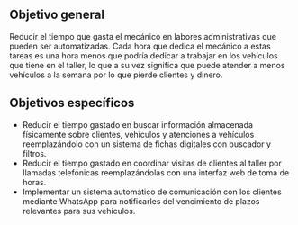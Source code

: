 ## Objetivo general

Reducir el tiempo que gasta el mecánico en labores administrativas que pueden ser automatizadas. Cada hora que dedica el mecánico a estas tareas es una hora menos que podría dedicar a trabajar en los vehículos que tiene en el taller, lo que a su vez significa que puede atender a menos vehículos a la semana por lo que pierde clientes y dinero.

## Objetivos específicos

-	Reducir el tiempo gastado en buscar información almacenada físicamente sobre clientes, vehículos y atenciones a vehículos reemplazándolo con un sistema de fichas digitales con buscador y filtros.
-	Reducir el tiempo gastado en coordinar visitas de clientes al taller por llamadas telefónicas reemplazándolas con una interfaz web de toma de horas.
-	Implementar un sistema automático de comunicación con los clientes mediante WhatsApp para notificarles del vencimiento de plazos relevantes para sus vehículos.
